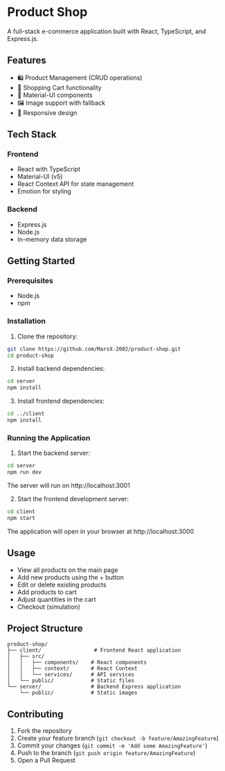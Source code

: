 # Product Shop

A full-stack e-commerce application built with React, TypeScript, and Express.js.

## Features

- 🛍️ Product Management (CRUD operations)
- 🛒 Shopping Cart functionality
- 💅 Material-UI components
- 🖼️ Image support with fallback
- 📱 Responsive design

## Tech Stack

### Frontend
- React with TypeScript
- Material-UI (v5)
- React Context API for state management
- Emotion for styling

### Backend
- Express.js
- Node.js
- In-memory data storage

## Getting Started

### Prerequisites
- Node.js
- npm

### Installation

1. Clone the repository:
```bash
git clone https://github.com/MarsX-2002/product-shop.git
cd product-shop
```

2. Install backend dependencies:
```bash
cd server
npm install
```

3. Install frontend dependencies:
```bash
cd ../client
npm install
```

### Running the Application

1. Start the backend server:
```bash
cd server
npm run dev
```
The server will run on http://localhost:3001

2. Start the frontend development server:
```bash
cd client
npm start
```
The application will open in your browser at http://localhost:3000

## Usage

- View all products on the main page
- Add new products using the + button
- Edit or delete existing products
- Add products to cart
- Adjust quantities in the cart
- Checkout (simulation)

## Project Structure

```
product-shop/
├── client/                 # Frontend React application
│   ├── src/
│   │   ├── components/    # React components
│   │   ├── context/       # React Context
│   │   └── services/      # API services
│   └── public/            # Static files
└── server/                # Backend Express application
    └── public/            # Static images
```

## Contributing

1. Fork the repository
2. Create your feature branch (`git checkout -b feature/AmazingFeature`)
3. Commit your changes (`git commit -m 'Add some AmazingFeature'`)
4. Push to the branch (`git push origin feature/AmazingFeature`)
5. Open a Pull Request
